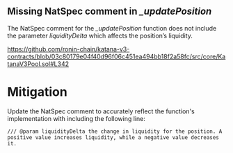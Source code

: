 ## Missing NatSpec comment in *_updatePosition*
The NatSpec comment for the *_updatePosition* function does not include the parameter *liquidityDelta* which affects the position’s liquidity.

https://github.com/ronin-chain/katana-v3-contracts/blob/03c80179e04f40d96f06c451ea494bb18f2a58fc/src/core/KatanaV3Pool.sol#L342

# Mitigation
Update the NatSpec comment to accurately reflect the function's implementation with including the following line:

```solidity
/// @param liquidityDelta the change in liquidity for the position. A positive value increases liquidity, while a negative value decreases it.
```
